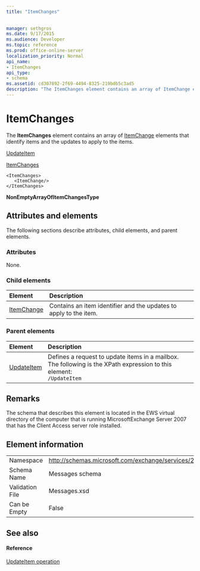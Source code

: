 ```yaml
---
title: "ItemChanges"
 
 
manager: sethgros
ms.date: 9/17/2015
ms.audience: Developer
ms.topic: reference
ms.prod: office-online-server
localization_priority: Normal
api_name:
- ItemChanges
api_type:
- schema
ms.assetid: cd307892-2f69-4494-8325-219bdb5c3ad5
description: "The ItemChanges element contains an array of ItemChange elements that identify items and the updates to apply to the items."
---
```


# ItemChanges

The **ItemChanges** element contains an array of [ItemChange](itemchange.md) elements that identify items and the updates to apply to the items. 
  
[UpdateItem](updateitem.md)
  
[ItemChanges](itemchanges.md)
  
```
<ItemChanges>
   <ItemChange/>
</ItemChanges>
```

 **NonEmptyArrayOfItemChangesType**
## Attributes and elements

The following sections describe attributes, child elements, and parent elements.
  
### Attributes

None.
  
### Child elements

|**Element**|**Description**|
|:-----|:-----|
|[ItemChange](itemchange.md) <br/> |Contains an item identifier and the updates to apply to the item.  <br/> |
   
### Parent elements

|**Element**|**Description**|
|:-----|:-----|
|[UpdateItem](updateitem.md) <br/> |Defines a request to update items in a mailbox.  <br/> The following is the XPath expression to this element:  <br/>  `/UpdateItem` <br/> |
   
## Remarks

The schema that describes this element is located in the EWS virtual directory of the computer that is running MicrosoftExchange Server 2007 that has the Client Access server role installed.
  
## Element information

|||
|:-----|:-----|
|Namespace  <br/> |http://schemas.microsoft.com/exchange/services/2006/messages  <br/> |
|Schema Name  <br/> |Messages schema  <br/> |
|Validation File  <br/> |Messages.xsd  <br/> |
|Can be Empty  <br/> |False  <br/> |
   
## See also

#### Reference

[UpdateItem operation](updateitem-operation.md)

